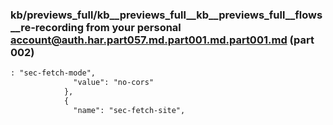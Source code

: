 ### kb/previews_full/kb__previews_full__kb__previews_full__flows__re-recording from your personal account@auth.har.part057.md.part001.md.part001.md (part 002)

```md
: "sec-fetch-mode",
              "value": "no-cors"
            },
            {
              "name": "sec-fetch-site",
              
```

```
